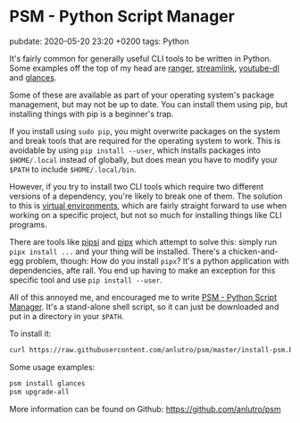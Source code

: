 # PSM - Python Script Manager
pubdate: 2020-05-20 23:20 +0200
tags: Python

It's fairly common for generally useful CLI tools to be written in Python. Some examples off the top of my head are [ranger](https://github.com/ranger/ranger), [streamlink](https://github.com/streamlink/streamlink), [youtube-dl](https://ytdl-org.github.io/youtube-dl/index.html) and [glances](https://nicolargo.github.io/glances/).

Some of these are available as part of your operating system's package management, but may not be up to date. You can install them using pip, but installing things with pip is a beginner's trap.

If you install using `sudo pip`, you might overwrite packages on the system and break tools that are required for the operating system to work. This is avoidable by using `pip install --user`, which installs packages into `$HOME/.local` instead of globally, but does mean you have to modify your `$PATH` to include `$HOME/.local/bin`.

However, if you try to install two CLI tools which require two different versions of a dependency, you're likely to break one of them. The solution to this is [virtual environments](https://docs.python-guide.org/dev/virtualenvs/), which are fairly straight forward to use when working on a specific project, but not so much for installing things like CLI programs.

There are tools like [pipsi](https://github.com/mitsuhiko/pipsi) and [pipx](https://github.com/pipxproject/pipx) which attempt to solve this: simply run `pipx install ...` and your thing will be installed. There's a chicken-and-egg problem, though: How do you install `pipx`? It's a python application with dependencies, afte rall. You end up having to make an exception for this specific tool and use `pip install --user`.

All of this annoyed me, and encouraged me to write [PSM - Python Script Manager](https://github.com/anlutro/psm). It's a stand-alone shell script, so it can just be downloaded and put in a directory in your `$PATH`.

To install it:

```bash
curl https://raw.githubusercontent.com/anlutro/psm/master/install-psm.bash | bash
```

Some usage examples:

```bash
psm install glances
psm upgrade-all
```

More information can be found on Github: <https://github.com/anlutro/psm>
